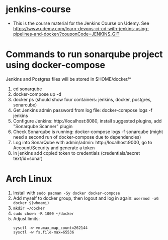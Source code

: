 # jenkins-course
* This is the course material for the Jenkins Course on Udemy. See https://www.udemy.com/learn-devops-ci-cd-with-jenkins-using-pipelines-and-docker/?couponCode=JENKINS_GIT


# Commands to run sonarqube project using docker-compose

Jenkins and Postgres files will be stored in $HOME/docker/*

1. cd sonarqube
2. docker-compose up -d
3. docker ps (should show four containers: jenkins, docker, postgres, sonarcube)
4. Get Jenkins admin password from log file: docker-compose logs -f jenkins
5. Configure Jenkins: http://localhost:8080, install suggested plugins, add "Sonarqube Scanner" plugin
6. Check Sonarqube is running: docker-compose logs -f sonarqube (might need a second run of docker-compose due to dependencies)
7. Log into SonarQube with admin/admin: http://localhost:9000, go to Account/Security and generate a token
8. In jenkins add copied token to credentials (credentials/secret text/id=sonar)

# Arch Linux

1. Install with `sudo pacman -Sy docker docker-compose`
2. Add myself to docker group, then logout and log in again: `usermod -aG docker $(whoami)`
3. `mkdir ~/docker`
4. `sudo chown -R 1000 ~/docker`
5. Adjust limits:
   ```
   sysctl -w vm.max_map_count=262144
   sysctl -w fs.file-max=65536
   ```


